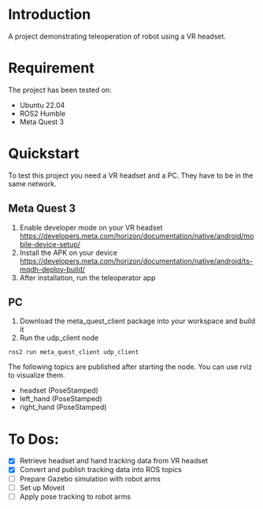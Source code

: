 # Introduction
A project demonstrating teleoperation of robot using a VR headset.

# Requirement
The project has been tested on:
- Ubuntu 22.04
- ROS2 Humble
- Meta Quest 3

# Quickstart
To test this project you need a VR headset and a PC. They have to be in the same network.
## Meta Quest 3
1. Enable developer mode on your VR headset
https://developers.meta.com/horizon/documentation/native/android/mobile-device-setup/
2. Install the APK on your device
https://developers.meta.com/horizon/documentation/native/android/ts-mqdh-deploy-build/
3. After installation, run the teleoperator app

## PC
1. Download the meta_quest_client package into your workspace and build it
2. Run the udp_client node
```
ros2 run meta_quest_client udp_client
```

The following topics are published after starting the node. You can use rviz to visualize them.
- headset (PoseStamped)
- left_hand (PoseStamped)
- right_hand (PoseStamped)

# To Dos:
- [x] Retrieve headset and hand tracking data from VR headset
- [x] Convert and publish tracking data into ROS topics
- [ ] Prepare Gazebo simulation with robot arms
- [ ] Set up Moveit
- [ ] Apply pose tracking to robot arms